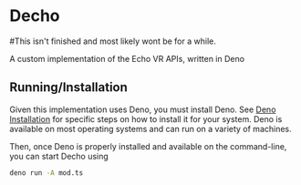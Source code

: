 # Decho

#This isn't finished and most likely wont be for a while.

A custom implementation of the Echo VR APIs, written in Deno

## Running/Installation

Given this implementation uses Deno, you must install Deno. See [Deno Installation](https://deno.land/manual/getting_started/installation) for specific steps on how to install it for your system. Deno is available on most operating systems and can run on a variety of machines.

Then, once Deno is properly installed and available on the command-line, you can start Decho using

```bash
deno run -A mod.ts
```
